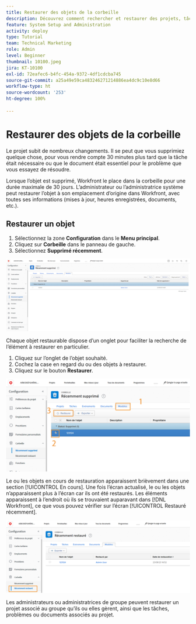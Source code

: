 ```yaml
---
title: Restaurer des objets de la corbeille
description: Découvrez comment rechercher et restaurer des projets, tâches ou problèmes supprimés dans la corbeille.
feature: System Setup and Administration
activity: deploy
type: Tutorial
team: Technical Marketing
role: Admin
level: Beginner
thumbnail: 10100.jpeg
jira: KT-10100
exl-id: 72eafec6-b4fc-454a-9372-4df1cdcba745
source-git-commit: a25a49e59ca483246271214886ea4dc9c10e8d66
workflow-type: ht
source-wordcount: '253'
ht-degree: 100%

---
```


# Restaurer des objets de la corbeille

Le projet subit de nombreux changements. Il se peut que vous supprimiez quelque chose, pour vous rendre compte 30 minutes plus tard que la tâche était nécessaire ou que le document était essentiel pour le problème que vous essayez de résoudre.

Lorsque l’objet est supprimé, Workfront le place dans la corbeille pour une durée maximale de 30 jours. L’administrateur ou l’administratrice système peut restaurer l’objet à son emplacement d’origine dans Workfront, avec toutes ses informations (mises à jour, heures enregistrées, documents, etc.).

## Restaurer un objet

1. Sélectionnez la zone **Configuration** dans le **Menu principal**.
1. Cliquez sur **Corbeille** dans le panneau de gauche.
1. Sélectionnez **Supprimé récemment**.

![Section « Supprimé récemment » de la corbeille dans la zone de configuration](assets/admin-fund-recycle-bin-1.png)

Chaque objet restaurable dispose d’un onglet pour faciliter la recherche de l’élément à restaurer en particulier.

1. Cliquez sur l’onglet de l’objet souhaité.
1. Cochez la case en regard du ou des objets à restaurer.
1. Cliquez sur le bouton **Restaurer**.

![Éléments sélectionnés dans la corbeille](assets/admin-fund-recycle-bin-2.png)

Le ou les objets en cours de restauration apparaissent brièvement dans une section [!UICONTROL En cours]. Une fois l’écran actualisé, le ou les objets n’apparaissent plus à l’écran car ils ont été restaurés. Les éléments apparaissent à l’endroit où ils se trouvaient auparavant dans [!DNL Workfront], ce que vous pouvez vérifier sur l’écran [!UICONTROL Restauré récemment].

![Section Restauré récemment de la corbeille dans la zone de configuration](assets/admin-fund-recycle-bin-3.png)

Les administrateurs ou administratrices de groupe peuvent restaurer un projet associé au groupe qu’ils ou elles gèrent, ainsi que les tâches, problèmes ou documents associés au projet.

<!---
learn more URL
Restoring deleted items
Viewing items that have been recently restored
--->
